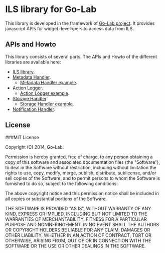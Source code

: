 ILS library for Go-Lab
===

This library is developed in the framework of [Go-Lab project](http://www.go-lab-project.eu/). It provides javascript APIs for widget developers to access data from ILS. 

## APIs and Howto
This library consists of several parts. The APIs and Howto of the different libraries are available here: 

* [ILS library](https://github.com/go-lab/ils/wiki/ILS-Library).
* [Metadata Handler](https://github.com/go-lab/ils/wiki/MetadataHandler).
	* [Metadata Handler example](https://github.com/go-lab/ils/wiki/example%20metadata).
* [Action Logger](https://github.com/go-lab/ils/wiki/ActionLogger).
	* [Action Logger example](https://github.com/go-lab/ils/wiki/example%20action%20log).
* [Storage Handler](https://github.com/go-lab/ils/wiki/StorageHandler).
	* [Storage Handler example](https://github.com/go-lab/ils/wiki/example%20resource).
* [Notification Handler](https://github.com/go-lab/ils/wiki/NotificationClient).

## License
###MIT License

Copyright (C) 2014, Go-Lab.

Permission is hereby granted, free of charge, to any person obtaining a copy of this software and associated documentation files (the "Software"), to deal in the Software without restriction, including without limitation the rights to use, copy, modify, merge, publish, distribute, sublicense, and/or sell copies of the Software, and to permit persons to whom the Software is furnished to do so, subject to the following conditions:

The above copyright notice and this permission notice shall be included in all copies or substantial portions of the Software.

THE SOFTWARE IS PROVIDED "AS IS", WITHOUT WARRANTY OF ANY KIND, EXPRESS OR IMPLIED, INCLUDING BUT NOT LIMITED TO THE WARRANTIES OF MERCHANTABILITY, FITNESS FOR A PARTICULAR PURPOSE AND NONINFRINGEMENT. IN NO EVENT SHALL THE AUTHORS OR COPYRIGHT HOLDERS BE LIABLE FOR ANY CLAIM, DAMAGES OR OTHER LIABILITY, WHETHER IN AN ACTION OF CONTRACT, TORT OR OTHERWISE, ARISING FROM, OUT OF OR IN CONNECTION WITH THE SOFTWARE OR THE USE OR OTHER DEALINGS IN THE SOFTWARE.




